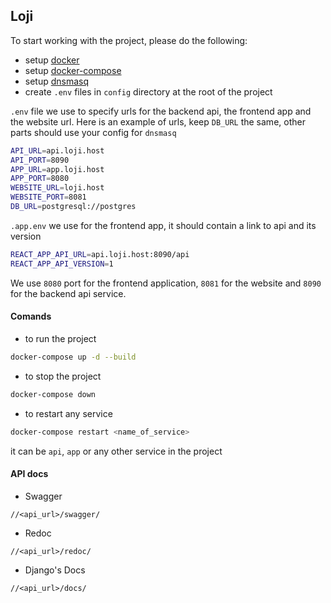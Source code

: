 ## Loji
To start working with the project, please do the following:
- setup [docker](https://www.docker.com/get-started)
- setup [docker-compose](https://docs.docker.com/compose/install/)
- setup [dnsmasq](https://wiki.debian.org/HowTo/dnsmasq)
- create `.env` files in `config` directory at the root of the project

`.env` file we use to specify urls for the backend api, the frontend app and the website url. Here is an example of urls, keep `DB_URL` the same, other parts should use your config for `dnsmasq`
```bash
API_URL=api.loji.host
API_PORT=8090
APP_URL=app.loji.host
APP_PORT=8080
WEBSITE_URL=loji.host
WEBSITE_PORT=8081
DB_URL=postgresql://postgres

```


`.app.env` we use for the frontend app, it should contain a link to api and its version
```bash
REACT_APP_API_URL=api.loji.host:8090/api
REACT_APP_API_VERSION=1
```

We use `8080` port for the frontend application, `8081` for the website and `8090` for the backend api service.

#### Comands

- to run the project
```bash
docker-compose up -d --build
```

- to stop the project
```bash
docker-compose down
```

- to restart any service
```bash
docker-compose restart <name_of_service>
```
it can be `api`, `app` or any other service in the project

#### API docs

* Swagger

`//<api_url>/swagger/`

* Redoc 

`//<api_url>/redoc/`

* Django's Docs

`//<api_url>/docs/`
